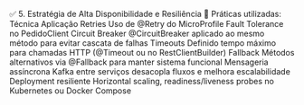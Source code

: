 ✅ 5. Estratégia de Alta Disponibilidade e Resiliência
🔄 Práticas utilizadas:
Técnica Aplicação
Retries Uso de @Retry do MicroProfile Fault Tolerance no PedidoClient
Circuit Breaker @CircuitBreaker aplicado ao mesmo método para evitar cascata de falhas
Timeouts Definido tempo máximo para chamadas HTTP (@Timeout ou no RestClientBuilder)
Fallback Métodos alternativos via @Fallback para manter sistema funcional
Mensageria assíncrona Kafka entre serviços desacopla fluxos e melhora escalabilidade
Deployment resiliente Horizontal scaling, readiness/liveness probes no Kubernetes ou Docker Compose